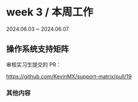 # week 3 / 本周工作

2024.06.03 ~ 2024.06.07

## 操作系统支持矩阵

审核实习生提交的 PR：

https://github.com/KevinMX/support-matrix/pull/19

### 其他内容

